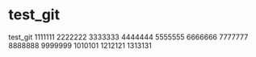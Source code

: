 # test_git
test_git
1111111
2222222
3333333
4444444
5555555
6666666
7777777
8888888
9999999
1010101
1212121
1313131
